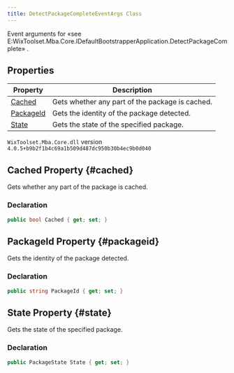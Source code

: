 ```yaml
---
title: DetectPackageCompleteEventArgs Class
---
```

Event arguments for «see E:WixToolset.Mba.Core.IDefaultBootstrapperApplication.DetectPackageComplete» .
## Properties
| Property | Description |
| ------ | ----------- |
| [Cached](#cached) | Gets whether any part of the package is cached. |
| [PackageId](#packageid) | Gets the identity of the package detected. |
| [State](#state) | Gets the state of the specified package. |
`WixToolset.Mba.Core.dll` version `4.0.5+b9b2f1b4c69a1b509d487dc950b30b4ec9b0d040`
## Cached Property {#cached}
Gets whether any part of the package is cached.
### Declaration
```cs
public bool Cached { get; set; }
```
## PackageId Property {#packageid}
Gets the identity of the package detected.
### Declaration
```cs
public string PackageId { get; set; }
```
## State Property {#state}
Gets the state of the specified package.
### Declaration
```cs
public PackageState State { get; set; }
```
